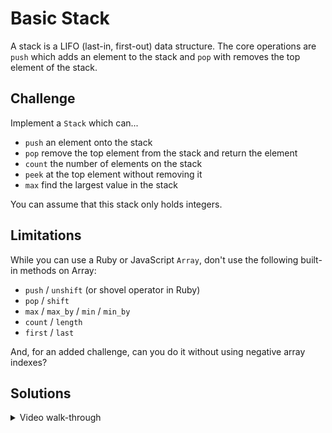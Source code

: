 # Basic Stack

A stack is a LIFO (last-in, first-out) data structure. The
core operations are `push` which adds an element to the stack
and `pop` with removes the top element of the stack.

## Challenge

Implement a `Stack` which can...

* `push` an element onto the stack
* `pop` remove the top element from the stack and return the element
* `count` the number of elements on the stack
* `peek` at the top element without removing it
* `max` find the largest value in the stack

You can assume that this stack only holds integers.

## Limitations

While you can use a Ruby or JavaScript `Array`, don't use the following built-in
methods on Array:

* `push` / `unshift` (or shovel operator in Ruby)
* `pop` / `shift`
* `max` / `max_by` / `min` / `min_by`
* `count` / `length`
* `first` / `last`

And, for an added challenge, can you do it without using
negative array indexes?

## Solutions

<details>
  <summary>Video walk-through</summary>

  https://vimeo.com/125297304
</details>
